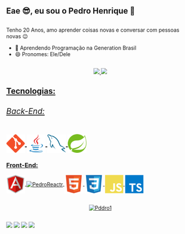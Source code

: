 ## Eae 😎, eu sou o Pedro Henrique 👋

##
Tenho 20 Anos, amo aprender coisas novas e conversar com pessoas novas 😉
- 🌱 Aprendendo Programação na Generation Brasil
- 😄 Pronomes: Ele/Dele

##
<div align="center">
<a href="https://github.com/Pddro1"><img height="150em" src="https://github-readme-stats.vercel.app/api?username=Pddro1&show_icons=true&theme=tokyonight&include_all_commits=true&count_private=true"/>
<img height="150em" src="https://github-readme-stats.vercel.app/api/top-langs/?username=Pddro1&layout=compact&langs_count=7&theme=tokyonight"/>
</div>

##

<h2>Tecnologias:<h2>
<div style="display: inline_block">
<h6>Back-End:</h6>
  <img align="center" alt="PedroGit" height="50" width="50" src="https://github.com/devicons/devicon/blob/master/icons/git/git-original.svg">
  <img align="center" alt="PedroJava" height="50" width="50" src="https://github.com/devicons/devicon/blob/master/icons/java/java-original.svg">
  <img align="center" alt="PedroSql" height="50" width="50" src="https://github.com/devicons/devicon/blob/master/icons/mysql/mysql-original.svg">
  <img align="center" alt="PedroSpring" height="50" width="50" src="https://github.com/devicons/devicon/blob/master/icons/spring/spring-original.svg">
</div>

<h3>Front-End:</h3>
<div style="display: inline_block">
  <img align="center" alt="PedroAngular" height="50" width="50" src="https://github.com/devicons/devicon/blob/master/icons/angularjs/angularjs-original.svg">
  <img align="center" alt="PedroReactr" height="50" width="50" src="https://cdn.jsdelivr.net/gh/devicons/devicon/icons/react/react-original.svg" />       
  <img align="center" alt="PedroHTML5" height="50" width="50" src="https://github.com/devicons/devicon/blob/master/icons/html5/html5-original.svg">
  <img align="center" alt="PedroCSS3" height="50" width="50" src="https://github.com/devicons/devicon/blob/master/icons/css3/css3-original.svg">
  <img align="center" alt="PedroJS" height="50" width="50" src="https://github.com/devicons/devicon/blob/master/icons/javascript/javascript-plain.svg">
  <img align="center" alt="PedroTS" height="50" width="50" src="https://github.com/devicons/devicon/blob/master/icons/typescript/typescript-plain.svg">
</div>

##

<p align=center>
<a href="https://github.com/ryo-ma/github-profile-trophy"><img src="https://github-profile-trophy.vercel.app/?username=Pddro1&theme=onedark&no-bg=true&no-frame=true&row=2&column=3" alt="Pddro1" /></a>
</p>

##

<div> 
<a href="https://www.instagram.com/pdro_camargo/" target="_blank"><img src="https://img.shields.io/badge/-Instagram-%23E4405F?style=for-the-badge&logo=instagram&logoColor=white" target="_blank"></a> 
<a href = "mailto:pedrohcamargon@gmail.com"><img src="https://img.shields.io/badge/Gmail-D14836?style=for-the-badge&logo=gmail&logoColor=white" target="_blank"></a>
<a href="https://www.linkedin.com/in/pedro-camargo15/" target="_blank"><img src="https://img.shields.io/badge/-LinkedIn-%230077B5?style=for-the-badge&logo=linkedin&logoColor=white" target="_blank"></a>
<a href="mailto:pedrohcamargon@outlook.com" target="_blank"><img src="https://img.shields.io/badge/Microsoft_Outlook-0078D4?style=for-the-badge&logo=microsoft-outlook&logoColor=white" target="_blank"></a>
</div>
